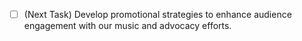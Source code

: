 - [ ] (Next Task) Develop promotional strategies to enhance audience engagement with our music and advocacy efforts.